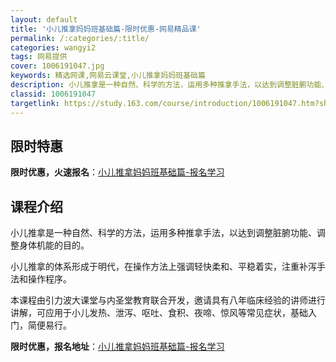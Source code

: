 ```yaml
---
layout: default
title: '小儿推拿妈妈班基础篇-限时优惠-网易精品课'
permalink: /:categories/:title/
categories: wangyi2
tags: 网易提供
cover: 1006191047.jpg
keywords: 精选网课,网易云课堂,小儿推拿妈妈班基础篇
description: 小儿推拿是一种自然、科学的方法，运用多种推拿手法，以达到调整脏腑功能、调整身体机能的目的。小儿推拿的体系形成于明代，在操
classid: 1006191047
targetlink: https://study.163.com/course/introduction/1006191047.htm?share=1&shareId=1025206652&utm_campaign=share&utm_medium=iphoneShare&utm_source=&utm_u=1025206652
---
```


## 限时特惠

**限时优惠，火速报名**：[小儿推拿妈妈班基础篇-报名学习](https://study.163.com/course/introduction/1006191047.htm?share=1&shareId=1025206652&utm_campaign=share&utm_medium=iphoneShare&utm_source=&utm_u=1025206652)

## 课程介绍

小儿推拿是一种自然、科学的方法，运用多种推拿手法，以达到调整脏腑功能、调整身体机能的目的。



小儿推拿的体系形成于明代，在操作方法上强调轻快柔和、平稳着实，注重补泻手法和操作程序。



本课程由引力波大课堂与内圣堂教育联合开发，邀请具有八年临床经验的讲师进行讲解，可应用于小儿发热、泄泻、呕吐、食积、夜啼、惊风等常见症状，基础入门，简便易行。

**限时优惠，报名地址**：[小儿推拿妈妈班基础篇-报名学习](https://study.163.com/course/introduction/1006191047.htm?share=1&shareId=1025206652&utm_campaign=share&utm_medium=iphoneShare&utm_source=&utm_u=1025206652)

